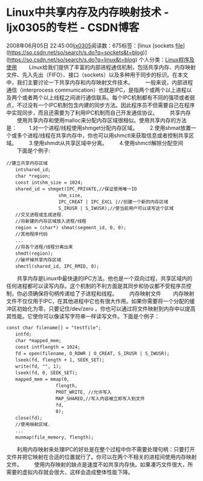 # Linux中共享内存及内存映射技术 - ljx0305的专栏 - CSDN博客
2008年06月05日 22:45:00[ljx0305](https://me.csdn.net/ljx0305)阅读数：675标签：[linux																[sockets																[file](https://so.csdn.net/so/search/s.do?q=file&t=blog)](https://so.csdn.net/so/search/s.do?q=sockets&t=blog)](https://so.csdn.net/so/search/s.do?q=linux&t=blog)
个人分类：[Linux程序及使用](https://blog.csdn.net/ljx0305/article/category/394700)
　　Linux给我们提供了丰富的内部进程通信机制，包括共享内存、内存映射文件、先入先出（FIFO）、接口（sockets）以及多种用于同步的标识。在本文中，我们主要讨论一下共享内存和内存映射文件技术。
　　一般来说，内部进程通信（interprocess communication）也就是IPC，是指两个或两个以上进程以及两个或者两个以上线程之间进行通信联系。每个IPC机制都有不同的强项或者弱点，不过没有一个IPC机制包含内建的同步方法。因此程序员不但需要自己在程序中实现同步，而且还需要为了利用IPC机制而自己开发通信协议。
　　共享内存
　　使用共享内存和使用malloc来分配内存区域很相似。使用共享内存的方法是：
　　1.对一个进程/线程使用shmget分配内存区域。
　　2.使用shmat放置一个或多个进程/线程在共享内存中，你也可以用shmctl来获取信息或者控制共享区域。
　　3.使用shmdt从共享区域中分离。
　　4.使用shmctl解除分配空间
　　下面是个例子:
```
//建立共享内存区域
　　intshared_id;
　　char *region;
　　const intshm_size = 1024;
　　shared_id = shmget(IPC_PRIVATE,//保证使用唯一ID
　　　　　　　　　　　 shm_size,
　　　　　　　　　　　 IPC_CREAT | IPC_EXCL |//创建一个新的内存区域
　　　　　　　　　　　 S_IRUSR | S_IWUSR);//使当前用户可以读写这个区域
　　//交叉进程或生成进程.
　　//将新建的内存区域放入进程/线程
　　region = (char*) shmat(segment_id, 0, 0);
　　//其他程序代码
　　...
　　//将各个进程/线程分离出来
　　shmdt(region);
　　//破坏掉共享内存区域
　　shmctl(shared_id, IPC_RMID, 0);
```
　　共享内存是Linux中最快速的IPC方法。他也是一个双向过程，共享区域内的任何进程都可以读写内存。这个机制的不利方面是其同步和协议都不受程序员控制，你必须确保将句柄传递给了子进程和线程。
　　内存映射文件
　　内存映射文件不仅仅用于IPC，在其他进程中它也有很大作用。如果你需要将一个分配的缓冲区初始化为零，只要记住/dev/zero 。你也可以通过将文件映射到内存中以提高其性能。它使你可以像读写字符串一样读写文件。下面是个例子：
```
const char filename[] = "testfile";
　　intfd;
　　char *mapped_mem;
　　const intflength = 1024;
　　fd = open(filename, O_RDWR | O_CREAT, S_IRUSR | S_IWUSR);
　　lseek(fd, flength + 1, SEEK_SET);
　　write(fd, "", 1);
　　lseek(fd, 0, SEEK_SET);
　　mapped_mem = mmap(0,
　　　　　　　　　　　flength,
　　　　　　　　　　　PROT_WRITE, //允许写入
　　　　　　　　　　　MAP_SHARED,//写入内容被立即写入到文件
　　　　　　　　　　　fd,
　　　　　　　　　　　0);
　　close(fd);
　　//使用映射区域.
　　...
　　munmap(file_memory, flength);
```
　　利用内存映射来处理IPC的好处是在整个过程中你不需要处理句柄：只要打开文件并把它映射在合适的位置就行了。你可以在两个不相关的进程间使用内存映射文件。
　　使用内存映射的缺点是速度不如共享内存快。如果凑巧文件很大，所需要的虚拟内存就会很大，这样会造成整体性能下降。
